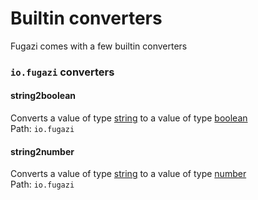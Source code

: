# Builtin converters
Fugazi comes with a few builtin converters

### `io.fugazi` converters

#### string2boolean
Converts a value of type [string](./types.md#string) to a value of type [boolean](./types.md#boolean)  
Path: `io.fugazi`

#### string2number
Converts a value of type [string](./types.md#string) to a value of type [number](./types.md#number)  
Path: `io.fugazi`